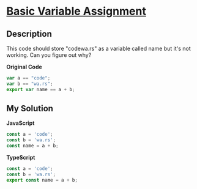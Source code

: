 # [Basic Variable Assignment](https://www.codewars.com/kata/50ee6b0bdeab583673000025)

## Description

This code should store "codewa.rs" as a variable called name but it's not working. Can you figure out why?

**Original Code**

```js
var a == "code";
var b == "wa.rs";
export var name == a + b;
```

## My Solution

**JavaScript**

```js
const a = 'code';
const b = 'wa.rs';
const name = a + b;
```

**TypeScript**

```ts
const a = 'code';
const b = 'wa.rs';
export const name = a + b;
```
